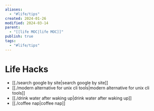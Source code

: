 ```yaml
---
aliases:
  - "#life/tips"
created: 2024-01-26
modified: 2024-03-14
parent:
  - "[[life MOC|life MOC]]"
publish: true
tags:
  - "#life/tips"
---
```


# Life Hacks
- [[./search google by site|search google by site]]
- [[./modern alternative for unix cli tools|modern alternative for unix cli tools]]
- [[./drink water after waking up|drink water after waking up]]
- [[./coffee nap|coffee nap]]

